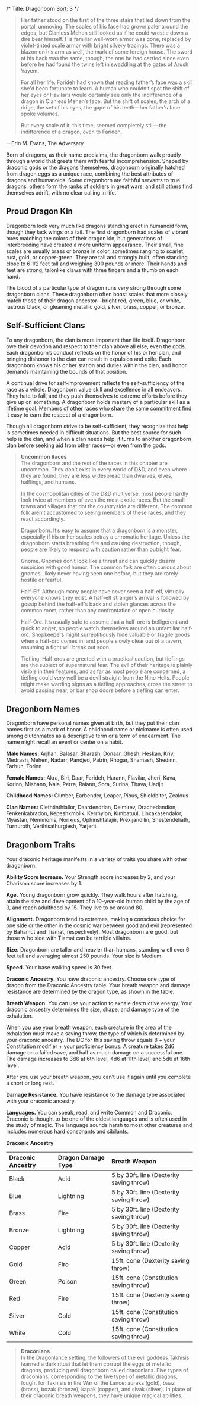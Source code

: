 /*
Title: Dragonborn
Sort: 3
*/

> Her father stood on the first of the three stairs that led down from the portal, unmoving. The scales of his face had grown paler around the edges, but Clanless Mehen still looked as if he could wrestle down a dire bear himself. His familiar well-worn armor was gone, replaced by violet-tinted scale armor with bright silvery tracings. There was a blazon on his arm as well, the mark of some foreign house. The sword at his back was the same, though, the one he had carried since even before he had found the twins left in swaddling at the gates of Arush Vayem.
>
> For all her life. Farideh had known that reading father’s face was a skill she'd been fortunate to learn. A human who couldn’t spot the shift of her eyes or Havilar’s would certainly see only the indifference of a dragon in Clanless Mehen’s face. But the shift of scales, the arch of a ridge, the set of his eyes, the gape of his teeth—her father's face spoke volumes.
>
> But every scale of it, this time, seemed completely still—the indifference of a dragon, even to Farideh.

—Erin M. Evans, The Adversary

Born of dragons, as their name proclaims, the dragonborn walk proudly through a world that greets them with fearful incomprehension. Shaped by draconic gods or the dragons themselves, dragonborn originally hatched from dragon eggs as a unique race, combining the best attributes of dragons and humanoids. Some dragonborn are faithful servants to true dragons, others form the ranks of soldiers in great wars, and still others find themselves adrift, with no clear calling in life.

Proud Dragon Kin
----------------

Dragonborn look very much like dragons standing erect in humanoid form, though they lack wings or a tail. The first dragonborn had scales of vibrant hues matching the colors of their dragon kin, but generations of interbreeding have created a more uniform appearance. Their small, fine scales are usually brass or bronze in color, sometimes ranging to scarlet, rust, gold, or copper-green. They are tall and strongly built, often standing close to 6 1/2 feet tall and weighing 300 pounds or more. Their hands and feet are strong, talonlike claws with three fingers and a thumb on each hand.

The blood of a particular type of dragon runs very strong through some dragonborn clans. These dragonborn often boast scales that more closely match those of their dragon ancestor—bright red, green, blue, or white, lustrous black, or gleaming metallic gold, silver, brass, copper, or bronze.

Self-Sufficient Clans
---------------------

To any dragonborn, the clan is more important than life itself. Dragonborn owe their devotion and respect to their clan above all else, even the gods. Each dragonborn’s conduct reflects on the honor of his or her clan, and bringing dishonor to the clan can result in expulsion and exile. Each dragonborn knows his or her station and duties within the clan, and honor demands maintaining the bounds of that position.

A continual drive for self-improvement reflects the self-sufficiency of the race as a whole. Dragonborn value skill and excellence in all endeavors. They hate to fail, and they push themselves to extreme efforts before they give up on something. A dragonborn holds mastery of a particular skill as a lifetime goal. Members of other races who share the same commitment find it easy to earn the respect of a dragonborn.

Though all dragonborn strive to be self-sufficient, they recognize that help is sometimes needed in difficult situations. But the best source for such help is the clan, and when a clan needs help, it turns to another dragonborn clan before seeking aid from other races—or even from the gods.

> **Uncommon Races**  
> The dragonborn and the rest of the races in this chapter are uncommon. They don’t exist in every world of D&D, and even where they are found, they are less widespread than dwarves, elves, halflings, and humans.
>
> In the cosmopolitan cities of the D&D multiverse, most people hardly look twice at members of even the most exotic races. But the small towns and villages that dot the countryside are different. The common folk aren’t accustomed to seeing members of these races, and they react accordingly.
>
> Dragonborn. It’s easy to assume that a dragonborn is a monster, especially if his or her scales betray a chromatic heritage. Unless the dragonborn starts breathing fire and causing destruction, though, people are likely to respond with caution rather than outright fear.
>
> Gnome. Gnomes don’t look like a threat and can quickly disarm suspicion with good humor. The common folk are often curious about gnomes, likely never having seen one before, but they are rarely hostile or fearful.
>
> Half-Elf. Although many people have never seen a half-elf, virtually everyone knows they exist. A half-elf stranger’s arrival is followed by gossip behind the half-elf's back and stolen glances across the common room, rather than any confrontation or open curiosity.
>
> Half-Orc. It’s usually safe to assume that a half-orc is belligerent and quick to anger, so people watch themselves around an unfamiliar half-orc. Shopkeepers might surreptitiously hide valuable or fragile goods when a half-orc comes in, and people slowly clear out of a tavern, assuming a fight will break out soon.
>
> Tiefling. Half-orcs are greeted with a practical caution, but tieflings are the subject of supernatural fear. The evil of their heritage is plainly visible in their features, and as far as most people are concerned, a tiefling could very well be a devil straight from the Nine Hells. People might make warding signs as a tiefling approaches, cross the street to avoid passing near, or bar shop doors before a tiefling can enter.

Dragonborn Names
----------------

Dragonborn have personal names given at birth, but they put their clan names first as a mark of honor. A childhood name or nickname is often used among clutchmates as a descriptive term or a term of endearment. The name might recall an event or center on a habit.

**Male Names:** Arjhan, Balasar, Bharash, Donaar, Ghesh. Heskan, Kriv, Medrash, Mehen, Nadarr, Pandjed, Patrin, Rhogar, Shamash, Shedinn, Tarhun, Torinn

**Female Names:** Akra, Biri, Daar, Farideh, Harann, Flavilar, Jheri, Kava, Korinn, Mishann, Nala, Perra, Raiann, Sora, Surina, Thava, Uadjit

**Childhood Names:** Climber, Earbender, Leaper, Pious, Shieldbiter, Zealous

**Clan Names:** Clethtinthiallor, Daardendrian, Delmirev, Drachedandion, Fenkenkabradon, Kepeshkmolik, Kerrhylon, Kimbatuul, Linxakasendalor, Myastan, Nemmonis, Norixius, Ophinshtalajiir, Prexijandilin, Shestendeliath, Turnuroth, Verthisathurgiesh, Yarjerit

Dragonborn Traits
-----------------

Your draconic heritage manifests in a variety of traits you share with other dragonborn.

**Ability Score Increase.** Your Strength score increases by 2, and your Charisma score increases by 1.

**Age.** Young dragonborn grow quickly. They walk hours after hatching, attain the size and development of a 10-year-old human child by the age of 3, and reach adulthood by 15. They live to be around 80.

**Alignment.** Dragonborn tend to extremes, making a conscious choice for one side or the other in the cosmic war between good and evil (represented by Bahamut and Tiamat, respectively). Most dragonborn are good, but those w ho side with Tiamat can be terrible villains.

**Size.** Dragonborn are taller and heavier than humans, standing w ell over 6 feet tall and averaging almost 250 pounds. Your size is Medium.

**Speed.** Your base walking speed is 30 feet.

**Draconic Ancestry.** You have draconic ancestry. Choose one type of dragon from the Draconic Ancestry table. Your breath weapon and damage resistance are determined by the dragon type, as shown in the table.

**Breath Weapon.** You can use your action to exhale destructive energy. Your draconic ancestry determines the size, shape, and damage type of the exhalation.

When you use your breath weapon, each creature in the area of the exhalation must make a saving throw, the type of which is determined by your draconic ancestry. The DC for this saving throw equals 8 + your Constitution modifier + your proficiency bonus. A creature takes 2d6 damage on a failed save, and half as much damage on a successful one. The damage increases to 3d6 at 6th level, 4d6 at 11th level, and 5d6 at 16th level.

After you use your breath weapon, you can’t use it again until you complete a short or long rest.

**Damage Resistance.** You have resistance to the damage type associated with your draconic ancestry.

**Languages.** You can speak, read, and write Common and Draconic. Draconic is thought to be one of the oldest languages and is often used in the study of magic. The language sounds harsh to most other creatures and includes numerous hard consonants and sibilants.

**Draconic Ancestry**

| Draconic Ancestry | Dragon Damage Type | Breath Weapon                            |
|:------------------|:-------------------|:-----------------------------------------|
| Black             | Acid               | 5 by 30ft. line (Dexterity saving throw) |
| Blue              | Lightning          | 5 by 30ft. line (Dexterity saving throw) |
| Brass             | Fire               | 5 by 30ft. line (Dexterity saving throw) |
| Bronze            | Lightning          | 5 by 30ft. line (Dexterity saving throw) |
| Copper            | Acid               | 5 by 30ft. line (Dexterity saving throw) |
| Gold              | Fire               | 15ft. cone (Dexterity saving throw)      |
| Green             | Poison             | 15ft. cone (Constitution saving throw)   |
| Red               | Fire               | 15ft. cone (Dexterity saving throw)      |
| Silver            | Cold               | 15ft. cone (Constitution saving throw)   |
| White             | Cold               | 15ft. cone (Constitution saving throw)   |


>**Draconians**  
>In the Dragonlance setting, the followers of the evil goddess Takhisis learned a dark ritual that let them corrupt the eggs of metallic dragons, producing evil dragonborn called draconians. Five types of draconians, corresponding to the five types of metallic dragons, fought for Takhisis in the War of the Lance: auraks (gold), baaz (brass), bozak (bronze), kapak (copper), and sivak (silver). In place of their draconic breath weapons, they have unique magical abilities.
